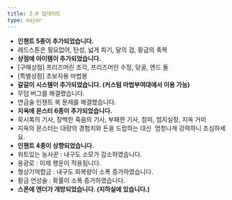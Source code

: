 ```yaml
---
title: 2.0 업데이트
type: major
---
```


* **인챈트 5종이 추가되었습니다.**
* 레드스톤은 필요없어, 탄성, 넓게 파기, 달의 검, 황금의 축복
* **상점에 아이템이 추가되었습니다.**
* \[구매상점\] 프리즈머린 조각, 프리즈머린 수정, 덩굴, 엔드 돌
* \[특별상점\] 초보자용 마법봉
* **갈갈이 시스템이 추가되었습니다. (커스텀 마법부여대에서 이용 가능)**
* 무덤 버그를 해결했습니다.
* 연금술 인챈트 북 문제를 해결했습니다.
* **지옥에 몬스터 6종이 추가되었습니다.**
* 묵시록의 기사, 창백한 죽음의 기사, 부패한 기사, 참피, 엄지실장, 지옥 거미
* 지옥의 몬스터는 대량의 경험치와 돈을 드랍하는 대신&nbsp; 엄청나게 강력하니 조심하세요.
* **인챈트 4종이 상향되었습니다.**
* 위트있는 농사꾼 : 내구도 소모가 감소하였습니다.
* 용광로 : 이제 행운이 적용됩니다.
* 형상기억합금 : 내구도 회복량이 소폭 증가하였습니다.
* 황금 연성술 : 확률이 소폭 증가하였습니다.
* **스폰에 엔더가 개방되었습니다. (지하실에 있습니다.)**